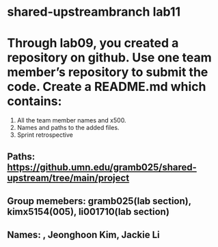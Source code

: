 # shared-upstreambranch lab11
# Through lab09, you created a repository on github. Use one team member’s repository to submit the code. Create a README.md which contains:
1. All the team member names and x500.
2. Names and paths to the added files.
3. Sprint retrospective

## Paths: https://github.umn.edu/gramb025/shared-upstream/tree/main/project

## Group memebers: gramb025(lab section), kimx5154(005), li001710(lab section)
## Names: , Jeonghoon Kim, Jackie Li
# 

